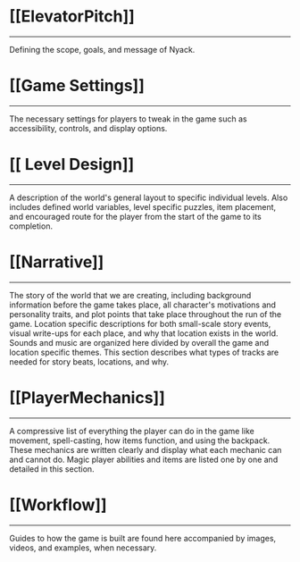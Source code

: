 # [[ElevatorPitch]]
---
Defining the scope, goals, and message of Nyack.

# [[Game Settings]]
---
The necessary settings for players to tweak in the game such as accessibility, controls, and display options.

# [[ Level Design]]
---
A description of the world's general layout to specific individual levels. Also includes defined world variables, level specific puzzles, item placement, and encouraged route for the player from the start of the game to its completion.

# [[Narrative]]
---
The story of the world that we are creating, including background information before the game takes place, all character's motivations and personality traits, and plot points that take place throughout the run of the game. Location specific descriptions for both small-scale story events, visual write-ups for each place, and why that location exists in the world. Sounds and music are organized here divided by overall the game and location specific themes. This section describes what types of tracks are needed for story beats, locations, and why.

# [[PlayerMechanics]]
---
A compressive list of everything the player can do in the game like movement, spell-casting, how items function, and using the backpack. These mechanics are written clearly and display what each mechanic can and cannot do. Magic player abilities and items are listed one by one and detailed in this section.

# [[Workflow]]
---
Guides to how the game is built are found here accompanied by images, videos, and examples, when necessary.